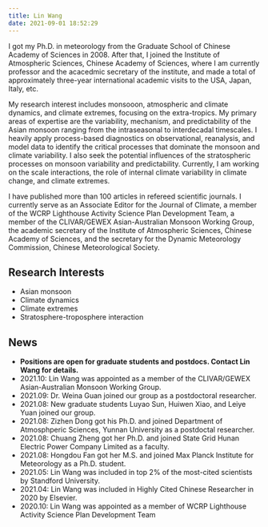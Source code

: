```yaml
---
title: Lin Wang
date: 2021-09-01 18:52:29
---
```


I got my Ph.D. in meteorology from the Graduate School of Chinese Academy of Sciences in 2008. After that, I joined the Institute of Atmospheric Sciences, Chinese Academy of Sciences, where I am currently professor and the acacedmic secretary of the institute, and made a total of approximately three-year international academic visits to the USA, Japan, Italy, etc. 

My research interest includes monsooon, atmospheric and climate dynamics, and climate extremes, focusing on the extra-tropics. My primary areas of expertise are the variability, mechanism, and predictability of the Asian monsoon ranging from the intraseasonal to interdecadal timescales. I heavily apply process-based diagnostics on observational, reanalysis, and model data to identify the critical processes that dominate the monsoon and climate variability. I also seek the potential influences of the stratospheric processes on monsoon variability and predictability. Currently, I am working on the scale interactions, the role of internal climate variability in climate change, and climate extremes. 

I have published more than 100 articles in refereed scientific journals. I currently serve as an Associate Editor for the Journal of Climate, a member of the WCRP Lighthouse Activity Science Plan Development Team, a member of the CLIVAR/GEWEX Asian-Australian Monsoon Working Group, the academic secretary of the Institute of Atmospheric Sciences, Chinese Academy of Sciences, and the secretary for the Dynamic Meteorology Commission, Chinese Meteorological Society.

## Research Interests
- Asian monsoon
- Climate dynamics
- Climate extremes
- Stratosphere-troposphere interaction

## News

- **Positions are open for graduate students and postdocs. Contact Lin Wang for details.**
- 2021.10: Lin Wang was appointed as a member of the CLIVAR/GEWEX Asian-Australian Monsoon Working Group.
- 2021.09: Dr. Weina Guan joined our group as a postdoctoral researcher.
- 2021.08: New graduate students Luyao Sun, Huiwen Xiao, and Leiye Yuan joined our group.
- 2021.08: Zizhen Dong got his Ph.D. and joined Department of Atmosphperic Sciences, Yunnan University as a postdoctal researcher.
- 2021.08: Chuang Zheng got her Ph.D. and joined State Grid Hunan Electric Power Company Limited as a faculty.
- 2021.08: Hongdou Fan got her M.S. and joined Max Planck Institute for Meteorology as a Ph.D. student.
- 2021.05: Lin Wang was included in top 2% of the most-cited scientists by Standford University.
- 2021.04: Lin Wang was included in Highly Cited Chinese Researcher in 2020 by Elsevier.
- 2020.10: Lin Wang was appointed as a member of WCRP Lighthouse Activity Science Plan Development Team
